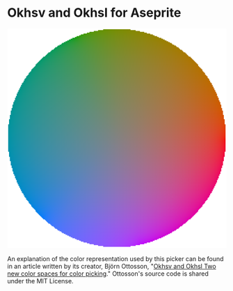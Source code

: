 # Okhsv and Okhsl for Aseprite

![OkHsl Wheel](wheel.png)

An explanation of the color representation used by this picker can be found in an article written by its creator, Björn Ottosson, "[Okhsv and Okhsl Two new color spaces for color picking](https://bottosson.github.io/posts/colorpicker/)." Ottosson's source code is shared under the MIT License.